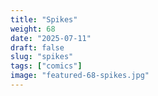 ```yaml
---
title: "Spikes"
weight: 68
date: "2025-07-11"
draft: false
slug: "spikes"
tags: ["comics"]
image: "featured-68-spikes.jpg"
---
```

